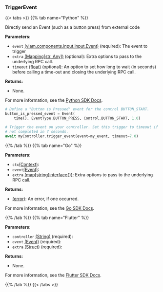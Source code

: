 ### TriggerEvent

{{< tabs >}}
{{% tab name="Python" %}}

Directly send an Event (such as a button press) from external code

**Parameters:**

- `event` [(viam.components.input.input.Event)](<INSERT PARAM TYPE LINK>) (required): The event to trigger
- `extra` [(Mapping[str, Any])](<INSERT PARAM TYPE LINK>) (optional): Extra options to pass to the underlying RPC call.
- `timeout` [(float)](<INSERT PARAM TYPE LINK>) (optional): An option to set how long to wait (in seconds) before calling a time-out and closing the underlying RPC call.

**Returns:**

- None.

For more information, see the [Python SDK Docs](https://python.viam.dev/autoapi/viam/components/input/client/index.html#viam.components.input.client.ControllerClient.trigger_event).

``` python {class="line-numbers linkable-line-numbers"}
# Define a "Button is Pressed" event for the control BUTTON_START.
button_is_pressed_event = Event(
    time(), EventType.BUTTON_PRESS, Control.BUTTON_START, 1.0)

# Trigger the event on your controller. Set this trigger to timeout if it has
# not completed in 7 seconds.
await myController.trigger_event(event=my_event, timeout=7.0)
```

{{% /tab %}}
{{% tab name="Go" %}}

**Parameters:**

- `ctx`[(Context)](https://pkg.go.dev/context#Context):
- `event`[(Event)](https://pkg.go.dev#Event):
- `extra` [(map[string]interface\{\})](https://go.dev/blog/maps): Extra options to pass to the underlying RPC call.

**Returns:**

- [(error)](https://pkg.go.dev/builtin#error): An error, if one occurred.

For more information, see the [Go SDK Docs](https://pkg.go.dev/go.viam.com/rdk/components/input#Triggerable).

{{% /tab %}}
{{% tab name="Flutter" %}}

**Parameters:**

- `controller` [(String)](https://api.flutter.dev/flutter/dart-core/String-class.html) (required):
- `event` [(Event)](https://flutter.viam.dev/viam_protos.component.input_controller/Event-class.html) (required):
- `extra` [(Struct)](<INSERT PARAM TYPE LINK>) (required):

**Returns:**

- None.

For more information, see the [Flutter SDK Docs](https://flutter.viam.dev/viam_protos.component.input_controller/InputControllerServiceClient/triggerEvent.html).

{{% /tab %}}
{{< /tabs >}}
